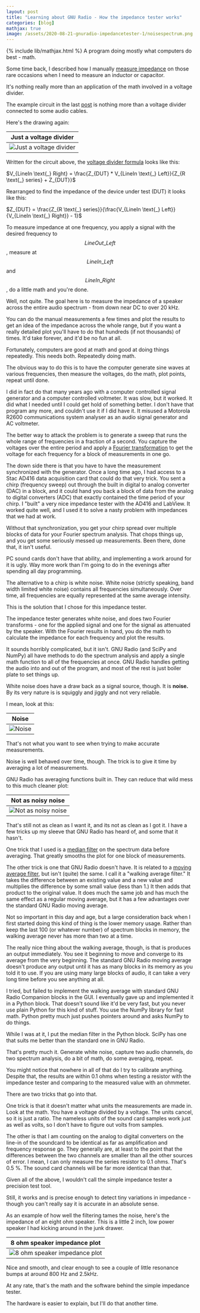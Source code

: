 ```yaml
---
layout: post
title: "Learning about GNU Radio - How the impedance tester works"
categories: [blog]
mathjax: true
image: /assets/2020-08-21-gnuradio-impedancetester-1/noisespectrum.png
---
```

{% include lib/mathjax.html %}
A program doing mostly what computers do best - math.

Some time back, I described how I manually [measure impedance](inductor) on those rare occasions when I need to measure an inductor or capacitor.

It's nothing really more than an application of the math involved in a voltage divider.

The example circuit in the last [post](gnuradio-impedancetester) is nothing more than a voltage divider connected to some audio cables.

Here's the drawing again:

|Just a voltage divider|
|----------------------|
|![Just a voltage divider](/assets/2020-08-21-gnuradio-impedancetester-1/testcircuit.png)|

Written for the circuit above, the [voltage divider formula](https://en.wikipedia.org/wiki/Voltage_divider) looks like this: 

\$V_{LineIn \text{\_} Right} = \frac{Z_{DUT} * V_{LineIn \text{\_} Left}}{Z_{R \text{\_} series} + Z_{DUT}}\$

Rearranged to find the impedance of the device under test (DUT) it looks like this:  

\$Z_{DUT} = \frac{Z_{R \text{\_} series}}{\frac{V_{LineIn \text{\_} Left}}{V_{LineIn \text{\_} Right}} - 1}\$

To measure impedance at one frequency, you apply a signal with the desired frequency to $$LineOut\_Left$$, measure at $$LineIn\_Left$$ and $$LineIn\_Right$$, do a little math and you're done.

Well, not quite.  The goal here is to measure the impedance of a speaker across the entire audio spectrum - from down near DC to over 20 kHz.

You can do the manual measurements a few times and plot the results to get an idea of the impedance across the whole range, but if you want a really detailed plot you'll have to do that hundreds (if not thousands) of times.  It'd take forever, and it'd be no fun at all.

Fortunately, computers are good at math and good at doing things repeatedly.  This needs both.  Repeatedly doing math.

The obvious way to do this is to have the computer generate sine waves at various frequencies, then measure the voltages, do the math, plot points, repeat until done.

I did in fact do that many years ago with a computer controlled signal generator and a computer controlled voltmeter.  It was slow, but it worked.  It did what I needed until I could get hold of something better.  I don't have that program any more, and couldn't use it if I did have it.  It misused a Motorola R2600 communications system analyser as an audio signal generator and AC voltmeter.

The better way to attack the problem is to generate a sweep that runs the whole range of frequencies in a fraction of a second.  You capture the voltages over the entire period and apply a [Fourier transformation](https://en.wikipedia.org/wiki/Fourier_transform) to get the voltage for each frequency for a block of measurements in one go.

The down side there is that you have to have the measurement synchronized with the generator.  Once a long time ago, I had access to a Stac AD416 data acquisition card that could do that very trick.  You sent a chirp (frequency sweep) out through the built in digital to analog converter (DAC) in a block, and it could hand you back a block of data from the analog to digital converters (ADC) that exactly contained the time period of your chirp.  I "built" a very nice impedance tester with the AD416 and LabView.  It worked quite well, and I used it to solve a nasty problem with impedances that we had at work.

Without that synchronization, you get your chirp spread over multiple blocks of data for your Fourier spectrum analysis.  That chops things up, and you get some seriously messed up measurements.  Been there, done that, it isn't useful.

PC sound cards don't have that ability, and implementing a work around for it is ugly.  Way more work than I'm going to do in the evenings after spending all day programming.

The alternative to a chirp is white noise.  White noise (strictly speaking, band width limited white noise) contains all frequencies simultaneously.  Over time, all frequencies are equally represented at the same average intensity.

This is the solution that I chose for this impedance tester.

The impedance tester generates white noise, and does two Fourier transforms - one for the applied signal and one for the signal as attenuated by the speaker.  With the Fourier results in hand, you do the math to calculate the impedance for each frequency and plot the results.

It sounds horribly complicated, but it isn't.  GNU Radio (and SciPy and NumPy) all have methods to do the spectrum analysis and apply a single math function to all of the frequencies at once.  GNU Radio handles getting the audio into and out of the program, and most of the rest is just boiler plate to set things up.

White noise does have a draw back as a signal source, though.  It is **noise.**  By its very nature is is squiggly and jiggly and not very reliable.

I mean, look at this:

|Noise|
|------|
|![Noise](/assets/2020-08-21-gnuradio-impedancetester-1/noisespectrum.png)|

That's not what you want to see when trying to make accurate measurements.

Noise is well behaved over time, though.  The trick is to give it time by averaging a lot of measurements.

GNU Radio has averaging functions built in.  They can reduce that wild mess to this much cleaner plot:

|Not as noisy noise|
|------|
|![Not as noisy noise](/assets/2020-08-21-gnuradio-impedancetester-1/noisespectrum-averaged.png)|

That's still not as clean as I want it, and its not as clean as I got it.  I have a few tricks up my sleeve that GNU Radio has heard of, and some that it hasn't.

One trick that I used is a [median filter](https://en.wikipedia.org/wiki/Median_filter) on the spectrum data before averaging.  That greatly smooths the plot for one block of measurements.

The other trick is one that GNU Radio doesn't have.  It is related to a [moving average filter](https://en.wikipedia.org/wiki/Moving_average), but isn't (quite) the same.  I call it a "walking average filter."  It takes the difference between an existing value and a new value and multiplies the difference by some small value (less than 1.)  It then adds that product to the original value.  It does much the same job and has much the same effect as a regular moving average, but it has a few advantages over the standard GNU Radio moving average.

Not so important in this day and age, but a large consideration back when I first started doing this kind of thing is the lower memory usage.  Rather than keep the last 100 (or whatever number) of spectrum blocks in memory, the walking average never has more than two at a time.

The really nice thing about the walking average, though, is that is produces an output immediately.  You see it beginning to move and converge to its average from the very beginning.  The standard GNU Radio moving average doesn't produce any output until it has as many blocks in its memory as you told it to use.  If you are using many large blocks of audio, it can take a very long time before you see anything at all.

I tried, but failed to implement the walking average with standard GNU Radio Companion blocks in the GUI.  I eventually gave up and implemented it in a Python block.  That doesn't sound like it'd be very fast, but you never use plain Python for this kind of stuff.  You use the NumPy library for fast math.  Python pretty much just pushes pointers around and asks NumPy to do things.

While I was at it, I put the median filter in the Python block.  SciPy has one that suits me better than the standard one in GNU Radio.

That's pretty much it.  Generate white noise, capture two audio channels, do two spectrum analysis, do a bit of math, do some averaging, repeat.

You might notice that nowhere in all of that do I try to calibrate anything.  Despite that, the results are within 0.1 ohms when testing a resistor with the impedance tester and comparing to the measured value with an ohmmeter.

There are two tricks that go into that.

One trick is that it doesn't matter what units the measurements are made in. Look at the math.  You have a voltage divided by a voltage.  The units cancel, so it is just a ratio.  The nameless units of the sound card samples work just as well as volts, so I don't have to figure out volts from samples.

The other is that I am counting on the analog to digital converters on the line-in of the soundcard to be identical as far as amplification and frequency response go.  They generally are, at least to the point that the differences between the two channels are smaller than all the other sources of error.  I mean, I can only measure the series resistor to 0.1 ohms.  That's 0.5 %.  The sound card channels will be far more identical than that.

Given all of the above, I wouldn't call the simple impedance tester a precision test tool.

Still, it works and is precise enough to detect tiny variations in impedance - though you can't really say it is accurate in an absolute sense.

As an example of how well the filtering tames the noise, here's the impedance of an eight ohm speaker.  This is a little 2 inch, low power speaker I had kicking around in the junk drawer.

|8 ohm speaker impedance plot|
|------|
|![8 ohm speaker impedance plot](/assets/2020-08-21-gnuradio-impedancetester-1/8ohmspeaker.png)|

Nice and smooth, and clear enough to see a couple of little resonance bumps at around 800 Hz and 2.5kHz.

At any rate, that's the math and the software behind the simple impedance tester.

The hardware is easier to explain, but I'll do that another time.
